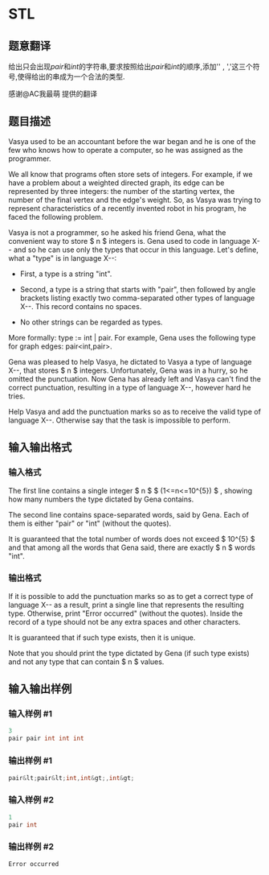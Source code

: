 # STL

## 题意翻译

给出只会出现$pair$和$int$的字符串,要求按照给出$pair$和$int$的顺序,添加'' , ','这三个符号,使得给出的串成为一个合法的类型.

感谢@AC我最萌 提供的翻译

## 题目描述

Vasya used to be an accountant before the war began and he is one of the few who knows how to operate a computer, so he was assigned as the programmer.

We all know that programs often store sets of integers. For example, if we have a problem about a weighted directed graph, its edge can be represented by three integers: the number of the starting vertex, the number of the final vertex and the edge's weight. So, as Vasya was trying to represent characteristics of a recently invented robot in his program, he faced the following problem.

Vasya is not a programmer, so he asked his friend Gena, what the convenient way to store $ n $ integers is. Gena used to code in language X-- and so he can use only the types that occur in this language. Let's define, what a "type" is in language X--:

- First, a type is a string "int".

- Second, a type is a string that starts with "pair", then followed by angle brackets listing exactly two comma-separated other types of language X--. This record contains no spaces.

- No other strings can be regarded as types.

More formally: type := int | pair. For example, Gena uses the following type for graph edges: pair<int,pair>.

Gena was pleased to help Vasya, he dictated to Vasya a type of language X--, that stores $ n $ integers. Unfortunately, Gena was in a hurry, so he omitted the punctuation. Now Gena has already left and Vasya can't find the correct punctuation, resulting in a type of language X--, however hard he tries.

Help Vasya and add the punctuation marks so as to receive the valid type of language X--. Otherwise say that the task is impossible to perform.

## 输入输出格式

### 输入格式

The first line contains a single integer $ n $ $ (1<=n<=10^{5}) $ , showing how many numbers the type dictated by Gena contains.

The second line contains space-separated words, said by Gena. Each of them is either "pair" or "int" (without the quotes).

It is guaranteed that the total number of words does not exceed $ 10^{5} $ and that among all the words that Gena said, there are exactly $ n $ words "int".

### 输出格式

If it is possible to add the punctuation marks so as to get a correct type of language X-- as a result, print a single line that represents the resulting type. Otherwise, print "Error occurred" (without the quotes). Inside the record of a type should not be any extra spaces and other characters.

It is guaranteed that if such type exists, then it is unique.

Note that you should print the type dictated by Gena (if such type exists) and not any type that can contain $ n $ values.

## 输入输出样例

### 输入样例 #1

```cpp
3
pair pair int int int

```
### 输出样例 #1

```cpp
pair&lt;pair&lt;int,int&gt;,int&gt;
```


### 输入样例 #2

```cpp
1
pair int

```
### 输出样例 #2

```cpp
Error occurred
```


